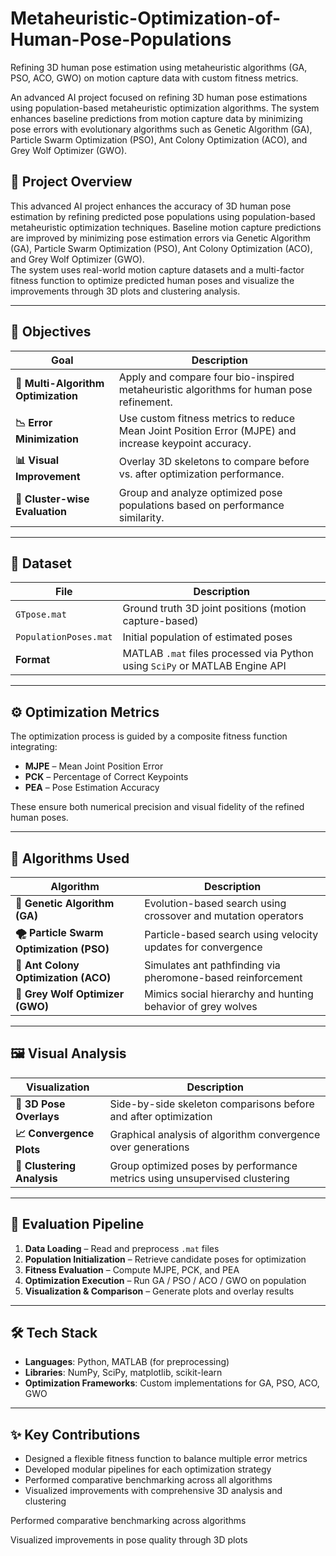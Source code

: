 # Metaheuristic-Optimization-of-Human-Pose-Populations
Refining 3D human pose estimation using metaheuristic algorithms (GA, PSO, ACO, GWO) on motion capture data with custom fitness metrics.

An advanced AI project focused on refining 3D human pose estimations using population-based metaheuristic optimization algorithms. The system enhances baseline predictions from motion capture data by minimizing pose errors with evolutionary algorithms such as Genetic Algorithm (GA), Particle Swarm Optimization (PSO), Ant Colony Optimization (ACO), and Grey Wolf Optimizer (GWO).

## 📌 Project Overview

This advanced AI project enhances the accuracy of 3D human pose estimation by refining predicted pose populations using population-based metaheuristic optimization techniques. Baseline motion capture predictions are improved by minimizing pose estimation errors via Genetic Algorithm (GA), Particle Swarm Optimization (PSO), Ant Colony Optimization (ACO), and Grey Wolf Optimizer (GWO).  
The system uses real-world motion capture datasets and a multi-factor fitness function to optimize predicted human poses and visualize the improvements through 3D plots and clustering analysis.

---

## 🚀 Objectives

| Goal | Description |
|------|-------------|
| **🔁 Multi-Algorithm Optimization** | Apply and compare four bio-inspired metaheuristic algorithms for human pose refinement. |
| **📉 Error Minimization** | Use custom fitness metrics to reduce Mean Joint Position Error (MJPE) and increase keypoint accuracy. |
| **📊 Visual Improvement** | Overlay 3D skeletons to compare before vs. after optimization performance. |
| **🔬 Cluster-wise Evaluation** | Group and analyze optimized pose populations based on performance similarity. |

---

## 📂 Dataset

| File | Description |
|------|-------------|
| `GTpose.mat` | Ground truth 3D joint positions (motion capture-based) |
| `PopulationPoses.mat` | Initial population of estimated poses |
| **Format** | MATLAB `.mat` files processed via Python using `SciPy` or MATLAB Engine API |

---

## ⚙️ Optimization Metrics

The optimization process is guided by a composite fitness function integrating:

- **MJPE** – Mean Joint Position Error  
- **PCK** – Percentage of Correct Keypoints  
- **PEA** – Pose Estimation Accuracy  

These ensure both numerical precision and visual fidelity of the refined human poses.

---

## 🧠 Algorithms Used

| Algorithm | Description |
|-----------|-------------|
| **🧬 Genetic Algorithm (GA)** | Evolution-based search using crossover and mutation operators |
| **🌪 Particle Swarm Optimization (PSO)** | Particle-based search using velocity updates for convergence |
| **🐜 Ant Colony Optimization (ACO)** | Simulates ant pathfinding via pheromone-based reinforcement |
| **🐺 Grey Wolf Optimizer (GWO)** | Mimics social hierarchy and hunting behavior of grey wolves |

---

## 🖼️ Visual Analysis

| Visualization | Description |
|---------------|-------------|
| **🎯 3D Pose Overlays** | Side-by-side skeleton comparisons before and after optimization |
| **📈 Convergence Plots** | Graphical analysis of algorithm convergence over generations |
| **🧩 Clustering Analysis** | Group optimized poses by performance metrics using unsupervised clustering |

---

## 🧪 Evaluation Pipeline

1. **Data Loading** – Read and preprocess `.mat` files  
2. **Population Initialization** – Retrieve candidate poses for optimization  
3. **Fitness Evaluation** – Compute MJPE, PCK, and PEA  
4. **Optimization Execution** – Run GA / PSO / ACO / GWO on population  
5. **Visualization & Comparison** – Generate plots and overlay results

---

## 🛠️ Tech Stack

- **Languages**: Python, MATLAB (for preprocessing)
- **Libraries**: NumPy, SciPy, matplotlib, scikit-learn
- **Optimization Frameworks**: Custom implementations for GA, PSO, ACO, GWO

---

## ✨ Key Contributions

- Designed a flexible fitness function to balance multiple error metrics  
- Developed modular pipelines for each optimization strategy  
- Performed comparative benchmarking across all algorithms  
- Visualized improvements with comprehensive 3D analysis and clustering

Performed comparative benchmarking across algorithms

Visualized improvements in pose quality through 3D plots



